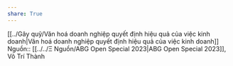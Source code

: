 ```yaml
---
share: True
---
```

[[../Gây quỹ/Văn hoá doanh nghiệp quyết định hiệu quả của việc kinh doanh|Văn hoá doanh nghiệp quyết định hiệu quả của việc kinh doanh]]
Nguồn:: [[../../Ξ Nguồn/ABG Open Special 2023|ABG Open Special 2023]], Võ Trí Thành
